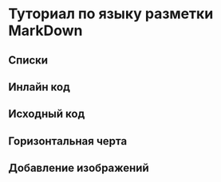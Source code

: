 # Туториал по языку разметки MarkDown

## Списки 

## Инлайн код

## Исходный код

## Горизонтальная черта

## Добавление изображений